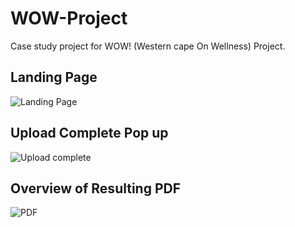 # WOW-Project
Case study project for WOW! (Western cape On Wellness) Project.


## Landing Page
![Landing Page](https://user-images.githubusercontent.com/79424556/164951420-c63aaf4c-aed5-49d7-af45-a0243226885f.png)

## Upload Complete Pop up

![Upload complete](https://user-images.githubusercontent.com/79424556/164951447-09f48a6f-13ba-417a-8360-798d6dcc7832.png)

## Overview of Resulting PDF 

![PDF](https://user-images.githubusercontent.com/79424556/164951483-314dfe24-6677-4ff0-8451-a91a402360ef.png)
